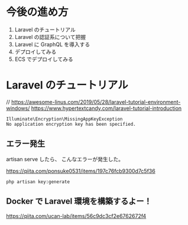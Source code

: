 # 今後の進め方

1. Laravel のチュートリアル
2. Laravel の認証系について把握
3. Laravel に GraphQL を導入する
4. デプロイしてみる
5. ECS でデプロイしてみる

# Laravel のチュートリアル

// https://awesome-linus.com/2019/05/28/laravel-tutorial-environment-windows/
https://www.hypertextcandy.com/laravel-tutorial-introduction

```
Illuminate\Encryption\MissingAppKeyException
No application encryption key has been specified.
```

## エラー発生

artisan serve したら、
こんなエラーが発生した。

https://qiita.com/ponsuke0531/items/197c76fcb9300d7c5f36

`php artisan key:generate`

## Docker で Laravel 環境を構築するよー！

https://qiita.com/ucan-lab/items/56c9dc3cf2e6762672f4
